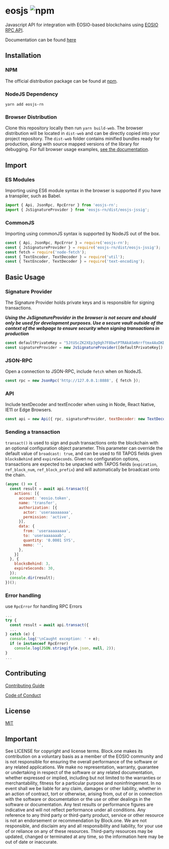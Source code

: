 # eosjs ![npm](https://img.shields.io/npm/dw/eosjs-rn.svg)

Javascript API for integration with EOSIO-based blockchains using [EOSIO RPC API](https://developers.eos.io/eosio-nodeos/reference).

Documentation can be found [here](https://eosio.github.io/eosjs)

## Installation

### NPM

The official distribution package can be found at [npm](https://www.npmjs.com/package/eosjs-rn).

### NodeJS Dependency

`yarn add eosjs-rn`

### Browser Distribution

Clone this repository locally then run `yarn build-web`.  The browser distribution will be located in `dist-web` and can be directly copied into your project repository. The `dist-web` folder contains minified bundles ready for production, along with source mapped versions of the library for debugging.  For full browser usage examples, [see the documentation](https://eosio.github.io/eosjs/guides/1.-Browsers.html).

## Import

### ES Modules

Importing using ES6 module syntax in the browser is supported if you have a transpiler, such as Babel.
```js
import { Api, JsonRpc, RpcError } from 'eosjs-rn';
import { JsSignatureProvider } from 'eosjs-rn/dist/eosjs-jssig';           // development only
```

### CommonJS

Importing using commonJS syntax is supported by NodeJS out of the box.
```js
const { Api, JsonRpc, RpcError } = require('eosjs-rn');
const { JsSignatureProvider } = require('eosjs-rn/dist/eosjs-jssig');      // development only
const fetch = require('node-fetch');                                    // node only; not needed in browsers
const { TextEncoder, TextDecoder } = require('util');                   // node only; native TextEncoder/Decoder
const { TextEncoder, TextDecoder } = require('text-encoding');          // React Native, IE11, and Edge Browsers only
```

## Basic Usage

### Signature Provider

The Signature Provider holds private keys and is responsible for signing transactions.

***Using the JsSignatureProvider in the browser is not secure and should only be used for development purposes. Use a secure vault outside of the context of the webpage to ensure security when signing transactions in production***

```js
const defaultPrivateKey = "5JtUScZK2XEp3g9gh7F8bwtPTRAkASmNrrftmx4AxDKD5K4zDnr"; // bob
const signatureProvider = new JsSignatureProvider([defaultPrivateKey]);
```

### JSON-RPC

Open a connection to JSON-RPC, include `fetch` when on NodeJS.
```js
const rpc = new JsonRpc('http://127.0.0.1:8888', { fetch });
```

### API

Include textDecoder and textEncoder when using in Node, React Native, IE11 or Edge Browsers.
```js
const api = new Api({ rpc, signatureProvider, textDecoder: new TextDecoder(), textEncoder: new TextEncoder() });
```

### Sending a transaction

`transact()` is used to sign and push transactions onto the blockchain with an optional configuration object parameter.  This parameter can override the default value of `broadcast: true`, and can be used to fill TAPOS fields given `blocksBehind` and `expireSeconds`.  Given no configuration options, transactions are expected to be unpacked with TAPOS fields (`expiration`, `ref_block_num`, `ref_block_prefix`) and will automatically be broadcast onto the chain.

```js
(async () => {
  const result = await api.transact({
    actions: [{
      account: 'eosio.token',
      name: 'transfer',
      authorization: [{
        actor: 'useraaaaaaaa',
        permission: 'active',
      }],
      data: {
        from: 'useraaaaaaaa',
        to: 'useraaaaaaab',
        quantity: '0.0001 SYS',
        memo: '',
      },
    }]
  }, {
    blocksBehind: 3,
    expireSeconds: 30,
  });
  console.dir(result);
})();
```

### Error handling

use `RpcError` for handling RPC Errors
```js
...
try {
  const result = await api.transact({
  ...
} catch (e) {
  console.log('\nCaught exception: ' + e);
  if (e instanceof RpcError)
    console.log(JSON.stringify(e.json, null, 2));
}
...
```

## Contributing

[Contributing Guide](./CONTRIBUTING.md)

[Code of Conduct](./CONTRIBUTING.md#conduct)

## License

[MIT](./LICENSE)

## Important

See LICENSE for copyright and license terms.  Block.one makes its contribution on a voluntary basis as a member of the EOSIO community and is not responsible for ensuring the overall performance of the software or any related applications.  We make no representation, warranty, guarantee or undertaking in respect of the software or any related documentation, whether expressed or implied, including but not limited to the warranties or merchantability, fitness for a particular purpose and noninfringement. In no event shall we be liable for any claim, damages or other liability, whether in an action of contract, tort or otherwise, arising from, out of or in connection with the software or documentation or the use or other dealings in the software or documentation.  Any test results or performance figures are indicative and will not reflect performance under all conditions.  Any reference to any third party or third-party product, service or other resource is not an endorsement or recommendation by Block.one.  We are not responsible, and disclaim any and all responsibility and liability, for your use of or reliance on any of these resources. Third-party resources may be updated, changed or terminated at any time, so the information here may be out of date or inaccurate.
